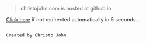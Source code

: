 > christojohn.com is hosted at github.io

<meta http-equiv="refresh" content="5; URL=bit.ly/christo-john">

[Click here](bit.ly/christo-john) if not redirected automatically in 5 seconds...

```

Created by Christo John

```

